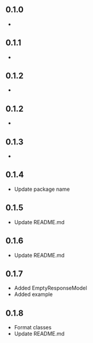 ## 0.1.0

* 

## 0.1.1

* 

## 0.1.2

* 

## 0.1.2

* 

## 0.1.3

* 

## 0.1.4

* Update package name

## 0.1.5

* Update README.md

## 0.1.6

* Update README.md

## 0.1.7

* Added EmptyResponseModel
* Added example

## 0.1.8

* Format classes
* Update README.md
